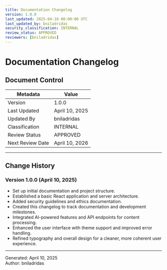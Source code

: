 ```yaml
---
title: Documentation Changelog
version: 1.0.0
last_updated: 2025-04-10 00:00:00 UTC
last_updated_by: bniladridas
security_classification: INTERNAL
review_status: APPROVED
reviewers: [bniladridas]
---
```


# Documentation Changelog

## Document Control

| Metadata             | Value           |
|----------------------|-----------------|
| Version              | 1.0.0           |
| Last Updated         | April 10, 2025  |
| Updated By           | bniladridas     |
| Classification       | INTERNAL        |
| Review Status        | APPROVED        |
| Next Review Date     | April 10, 2026  |

---

## Change History

### Version 1.0.0 (April 10, 2025)

- Set up initial documentation and project structure.
- Established a basic React application and server architecture.
- Added security guidelines and ethics documentation.
- Created this changelog to track documentation and development milestones.
- Integrated AI-powered features and API endpoints for content processing.
- Enhanced the user interface with theme support and improved error handling.
- Refined typography and overall design for a cleaner, more coherent user experience.

---

Generated: April 10, 2025  
Author: bniladridas
